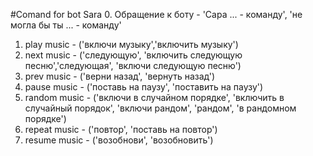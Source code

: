 #Comand for bot Sara
0. Обращение к боту - 'Сара ... - команду', 'не могла бы ты ... - команду'
1. play music - ('включи музыку','включить музыку')
2. next music - ('следующую', 'включить следующую песню','следующая', 'включи следующую песню')
3. prev music - ('верни назад', 'вернуть назад')
4. pause music - ('поставь на паузу', 'поставить на паузу')
5. random music - ('включи в случайном порядке', 'включить в случайный порядок', 'включи рандом', 'рандом', 'в рандомном порядке')
6. repeat music - ('повтор', 'поставь на повтор')
7. resume music - ('возобнови', 'возобновить')